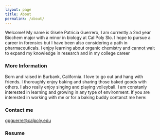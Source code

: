 ```yaml
---
layout: page
title: About
permalink: /about/
---
```


Welcome!
My name is Gisele Patricia Guerrero, I am currently a 2nd year Biochem major with a minor in biology at Cal Poly Slo. I hope to pursue a career in forensics but I have been also considering a path in pharmaceuticals. I enjpy learning about organic chemistry and cannot wait to expand my knowledge in research and in my college career

### More Information

Born and raised in Burbank, California. I love to go out and hang with friends. I thoroughly enjoy baking and sharing those baked goods with others. I also really enjoy singing and playing volleyball. I am constanly interested in learning and growing in any type of environment. If you are interested in working with me or for a baking buddy contanct me here:

### Contact me

[gpguerre@calpoly.edu](mailto:gpguerre@calpoly.edu)

### Resume

